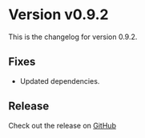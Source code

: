 # Version v0.9.2

This is the changelog for version 0.9.2.

## Fixes

- Updated dependencies.

## Release

Check out the release on [GitHub](https://github.com/eryalito/kubensync-operator/releases/tag/v0.9.2)
